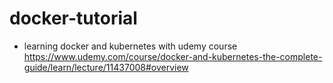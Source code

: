 # docker-tutorial
  - learning docker and kubernetes with udemy course
    https://www.udemy.com/course/docker-and-kubernetes-the-complete-guide/learn/lecture/11437008#overview

